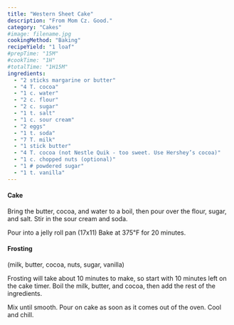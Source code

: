 ```yaml
---
title: "Western Sheet Cake"
description: "From Mom Cz. Good."
category: "Cakes"
#image: filename.jpg
cookingMethod: "Baking"
recipeYield: "1 loaf"
#prepTime: "15M"
#cookTime: "1H"
#totalTime: "1H15M"
ingredients:
  - "2 sticks margarine or butter"
  - "4 T. cocoa"
  - "1 c. water"
  - "2 c. flour"
  - "2 c. sugar"
  - "1 t. salt"
  - "1 c. sour cream"
  - "2 eggs"
  - "1 t. soda"
  - "7 T. milk"
  - "1 stick butter"
  - "4 T. cocoa (not Nestle Quik - too sweet. Use Hershey’s cocoa)"
  - "1 c. chopped nuts (optional)"
  - "1 # powdered sugar"
  - "1 t. vanilla"
---
```


#### Cake

Bring the butter, cocoa, and water to a boil, then pour over the flour, sugar, and salt. Stir in the sour cream and soda.

Pour into a jelly roll pan (17x11)
Bake at 375℉ for 20 minutes.

#### Frosting

(milk, butter, cocoa, nuts, sugar, vanilla)

Frosting will take about 10 minutes to make, so start with 10 minutes left on the cake timer.
Boil the milk, butter, and cocoa, then add the rest of the ingredients.

Mix until smooth. Pour on cake as soon as it comes out of the oven.
Cool and chill.
